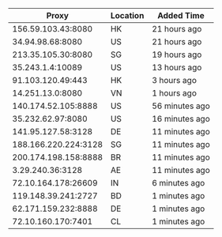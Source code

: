 | Proxy | Location | Added Time |
|---------|----------|------------|
| 156.59.103.43:8080 | HK | 21 hours ago |
| 34.94.98.68:8080 | US | 21 hours ago |
| 213.35.105.30:8080 | SG | 19 hours ago |
| 35.243.1.4:10089 | US | 13 hours ago |
| 91.103.120.49:443 | HK | 3 hours ago |
| 14.251.13.0:8080 | VN | 1 hours ago |
| 140.174.52.105:8888 | US | 56 minutes ago |
| 35.232.62.97:8080 | US | 16 minutes ago |
| 141.95.127.58:3128 | DE | 11 minutes ago |
| 188.166.220.224:3128 | SG | 11 minutes ago |
| 200.174.198.158:8888 | BR | 11 minutes ago |
| 3.29.240.36:3128 | AE | 11 minutes ago |
| 72.10.164.178:26609 | IN | 6 minutes ago |
| 119.148.39.241:2727 | BD | 1 minutes ago |
| 62.171.159.232:8888 | DE | 1 minutes ago |
| 72.10.160.170:7401 | CL | 1 minutes ago |
